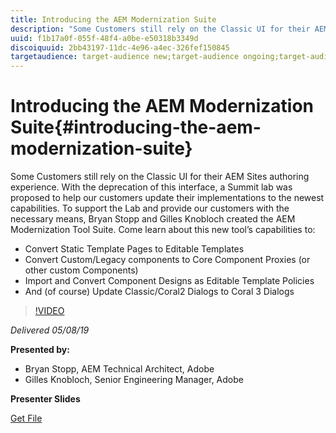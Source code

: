 ```yaml
---
title: Introducing the AEM Modernization Suite
description: "Some Customers still rely on the Classic UI for their AEM Sites authoring experience. With the deprecation of this interface, a Summit lab was proposed to help our customers update their implementations to the newest capabilities. To support the Lab and provide our customers with the necessary means, Bryan Stopp and Gilles Knobloch created the AEM Modernization Tool Suite.  Come learn about this new tool’s capabilities to: Convert Static Template Pages to Editable Templates | Convert Custom/Legacy components to Core Component Proxies (or other custom Components) | Import and Convert Component Designs as Editable Template Policies | And (of course) Update Classic/Coral2 Dialogs to Coral 3 Dialogs  "
uuid: f1b17a0f-055f-48f4-a0be-e50318b3349d
discoiquuid: 2bb43197-11dc-4e96-a4ec-326fef150845
targetaudience: target-audience new;target-audience ongoing;target-audience upgrader
---
```


# Introducing the AEM Modernization Suite{#introducing-the-aem-modernization-suite}

Some Customers still rely on the Classic UI for their AEM Sites authoring experience. With the deprecation of this interface, a Summit lab was proposed to help our customers update their implementations to the newest capabilities. To support the Lab and provide our customers with the necessary means, Bryan Stopp and Gilles Knobloch created the AEM Modernization Tool Suite.  Come learn about this new tool’s capabilities to: 

* Convert Static Template Pages to Editable Templates
* Convert Custom/Legacy components to Core Component Proxies (or other custom Components)
* Import and Convert Component Designs as Editable Template Policies
* And (of course) Update Classic/Coral2 Dialogs to Coral 3 Dialogs  

>[!VIDEO](https://video.tv.adobe.com/v/27322?quality=9)

*Delivered 05/08/19*

**Presented by:**

* Bryan Stopp, AEM Technical Architect, Adobe
* Gilles Knobloch, Senior Engineering Manager, Adobe

**Presenter Slides**

[Get File](assets/modernization-toolsaemgems.pdf)
